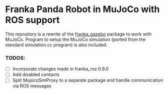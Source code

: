 # Franka Panda Robot in MuJoCo with ROS support

This repository is a rewrite of the [franka_gazebo](https://github.com/frankaemika/franka_ros/tree/develop/franka_gazebo) package to work with MuJoCo. Program to setup the MuJoCo simulation (ported from the standard simulation.cc program) is also included.

### TODOS:
- [ ] Incorporate changes made in franka_ros 0.9.0
- [ ] Add disabled contacts
- [ ] Split MujocoSimProxy to a separate package and handle communication via ROS messages
